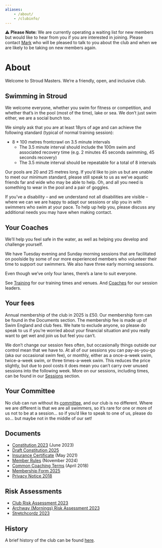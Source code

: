 ```yaml
---
aliases:
    - /about/
    - /clubinfo/
---
```


:warning: **Please Note:** We are currently operating a waiting list for new members but would like to hear from you if you are interested in joining. Please contact [Mark](/contact-us) who will be pleased to talk to you about the club and when we are likely to be taking on new members again.

# About
Welcome to Stroud Masters.  We’re a friendly, open, and inclusive club.    

## Swimming in Stroud
We welcome everyone, whether you swim for fitness or competition, and whether that’s in the pool (most of the time), lake or sea.  We don’t just swim either, we are a social bunch too.

We simply ask that you are at least 18yrs of age and can achieve the following standard (typical of normal training session):

- 8 * 100 metres frontcrawl on 3.5 minute intervals
  - The 3.5 minute interval should include the 100m swim and associated recovery time (e.g. 2 minutes 45 seconds swimming, 45 seconds recovery)
  - The 3.5 minute interval should be repeatable for a total of 8 intervals

Our pools are 20 and 25 metres long.  If you’d like to join us but are unable to meet our minimum standard, please still speak to us as we’ve aquatic friends far and wide who may be able to help. Oh, and all you need is something to wear in the pool and a pair of goggles. 

If you’ve a disability – and we understand not all disabilities are visible – where we can we are happy to adapt our sessions or slip you in with swimmers who swim at your pace.  To help up help you, please discuss any additional needs you may have when making contact.  

## Your Coaches
We’ll help you feel safe in the water, as well as helping you develop and challenge yourself.  

We have Tuesday evening and Sunday morning sessions that are facilitated on poolside by some of our more experienced members who volunteer their time to support our swimmers.  We also have three early morning sessions.

Even though we’ve only four lanes, there’s a lane to suit everyone.

See [Training](/training) for our training times and venues. And [Coaches](/about/coaches) for our session leaders.

## Your fees
Annual membership of the club in 2025 is £50.  Our membership form can be found in the Documents section.  The membership fee is made up of Swim England and club fees.  We hate to exclude anyone, so please do speak to us if you’re worried about your financial situation and you really want to get wet and join us but feel you can’t.   

We don’t change our session fees often, but occasionally things outside our control mean that we have to.  At all of our sessions you can pay-as-you-go (aka our occasional swim fee), or monthly, either as a once-a-week swim, twice-a-week swim, or three times-a-week swim.  This reduces the price slightly, but due to pool costs it does mean you can’t carry over unused sessions into the following week.  More on our sessions, including times, can be found in our [Sessions](/training) section.

<!---
If you want come along and get wet, be active, and meet new friends please do contact us through our [Contact Us](/contact-us) page.
--->

## Your Committee
No club can run without its [committee](/about/committee), and our club is no different.  Where we are different is that we are all swimmers, so it’s rare for one or more of us not to be at a session... so if you’d like to speak to one of us, please do so... but maybe not in the middle of our set!  

Documents
---
- [Constitution 2023](/images/2023/06/constitution_february_2023.pdf) (June 2023)
- [Draft Constitution 2025](/images/2024/11/Constitution_February_2025.pdf)
- [Insurance Certificate](/images/2021/05/insurance_certificate.pdf) (May 2021)
- [Member Rules](/images/2024/11/Member_Rules_2025.pdf) (November 2024)
- [Common Coaching Terms](/images/2018/04/common_coaching_2018_april.pdf) (April 2018)
- [Membership Form 2025](/images/2024/12/Membership_Form_2025.pdf)
- [Privacy Notice 2018](/images/2018/04/privacy-notice-2018.pdf)

Risk Assessments
---
- [Club Risk Assessment 2023](/images/2023/06/Club_Risk_Assessment_May_2023.pdf)
- [Archway (Mornings) Risk Assessment 2023](/images/2023/06/SMSC_Archway_Pool_Mornings_Risk_Assessment_2023.pdf)
- [Stretchcordz 2023](/images/2023/06/Stretchcordz_2023_v4.pdf)

History
---
A brief history of the club can be found [here](/about/history).

